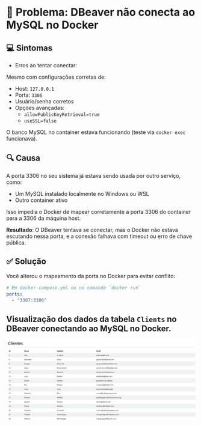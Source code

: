 # 🐛 **Problema: DBeaver não conecta ao MySQL no Docker**

## 💻 **Sintomas**
- Erros ao tentar conectar:


Mesmo com configurações corretas de:
- Host: `127.0.0.1`
- Porta: `3306`
- Usuário/senha corretos
- Opções avançadas:
  - `allowPublicKeyRetrieval=true`
  - `useSSL=false`

O banco MySQL no container estava funcionando (teste via `docker exec` funcionava).

## 🔍 Causa
A porta 3306 no seu sistema já estava sendo usada por outro serviço, como:
- Um MySQL instalado localmente no Windows ou WSL
- Outro container ativo

Isso impedia o Docker de mapear corretamente a porta 3306 do container para a 3306 da máquina host.

**Resultado**: O DBeaver tentava se conectar, mas o Docker não estava escutando nessa porta, e a conexão falhava com timeout ou erro de chave pública.

## ✅ Solução
Você alterou o mapeamento da porta no Docker para evitar conflito:

```yaml
# Em docker-compose.yml ou no comando `docker run`
ports:
  - "3307:3306"
```


## Visualização dos dados da tabela `Clients` no DBeaver conectando ao MySQL no Docker.

![DBeaver MySQL connection issue](img/img_db.png)
